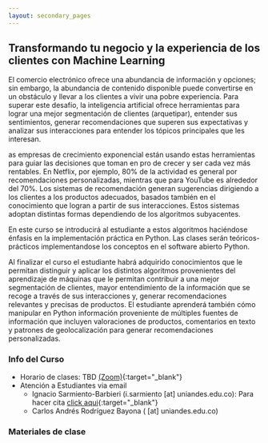 ```yaml
---
layout: secondary_pages
---
```


## Transformando tu negocio y la experiencia de los clientes con Machine Learning

El comercio electrónico ofrece una abundancia de información y opciones; sin embargo, la abundancia de contenido disponible puede convertirse en un obstáculo y llevar a los clientes a vivir una pobre experiencia. Para superar este desafío, la inteligencia artificial ofrece herramientas para lograr una mejor segmentación de clientes (arquetipar), entender sus sentimientos, generar recomendaciones que superen sus expectativas y analizar sus interacciones para entender los tópicos principales que les interesan.

 as empresas de crecimiento exponencial están usando estas herramientas para guiar las decisiones que toman en pro de crecer y ser cada vez más rentables. En Netflix, por ejemplo, 80% de la actividad es general por recomendaciones personalizadas, mientras que para YouTube es alrededor del 70%. Los sistemas de recomendación generan sugerencias dirigiendo a los clientes a los productos adecuados, basados también en el conocimiento que logran a partir de sus interacciones. Estos sistemas adoptan distintas formas dependiendo de los algoritmos subyacentes. 

 En este curso se introducirá al estudiante a estos algoritmos haciéndose énfasis en la implementación práctica en Python. Las clases serán teóricos-prácticos implementandose los conceptos en el software abierto Python.

Al finalizar el curso el estudiante habrá adquirido conocimientos que le permitan distinguir y aplicar los distintos algoritmos provenientes del aprendizaje de máquinas que le permitan contribuir a una mejor segmentación de clientes, mayor entendimiento de la información que se recoge a través de sus interacciones y, generar recomendaciones relevantes y precisas de productos. El estudiante aprenderá también cómo manipular en Python información proveniente de múltiples fuentes de información que incluyen valoraciones de productos, comentarios en texto y patrones de geolocalización para generar recomendaciones personalizadas.

### Info del Curso

- Horario de clases: TBD [(Zoom)]( ){:target="_blank"}
- Atención a Estudiantes via email
	- Ignacio Sarmiento-Barbieri (i.sarmiento [at] uniandes.edu.co): Para hacer cita [click aqui](https://calendly.com/i-sarmiento/horarios-atencion-estudiantes){:target="_blank"}
	- Carlos Andrés Rodríguez Bayona ( [at] uniandes.edu.co)
	


### Materiales de clase

<!--
- [Intro a Google Colab]()

- Clase 1 
	- [Parte 1](https://github.com/ignaciomsarmiento/RecomSystemsLectures/blob/main/L01_Intro_Sistemas_Recomendac/Parte1/L01_Intro_Sistemas_Recomendac.ipynb) [![Open In Colab](https://colab.research.google.com/assets/colab-badge.svg)](https://colab.research.google.com/github/ignaciomsarmiento/RecomSystemsLectures/blob/main/L01_Intro_Sistemas_Recomendac/Parte1/L01_Intro_Sistemas_Recomendac.ipynb)
	- [Parte 2](https://github.com/ignaciomsarmiento/RecomSystemsLectures/blob/main/L01_Intro_Sistemas_Recomendac/Parte2/L01_2_Introduccion_Python.ipynb) [![Open In Colab](https://colab.research.google.com/assets/colab-badge.svg)](https://colab.research.google.com/github/ignaciomsarmiento/RecomSystemsLectures/blob/main/L01_Intro_Sistemas_Recomendac/Parte2/L01_2_Introduccion_Python.ipynb)

- Clase 2 
	- [Cuaderno](https://github.com/ignaciomsarmiento/RecomSystemsLectures/blob/main/L02_Knowldege/L02_Knowldege.ipynb) [![Open In Colab](https://colab.research.google.com/assets/colab-badge.svg)](https://colab.research.google.com/github/ignaciomsarmiento/RecomSystemsLectures/blob/main/L02_Knowldege/L02_Knowldege.ipynb)


- Clase 3  
	- [Cuaderno](https://github.com/ignaciomsarmiento/RecomSystemsLectures/blob/main/L03_Basado_Articulos/L03_Basado_Articulos.ipynb) [![Open In Colab](https://colab.research.google.com/assets/colab-badge.svg)](https://colab.research.google.com/github/ignaciomsarmiento/RecomSystemsLectures/blob/main/L03_Basado_Articulos/L03_Basado_Articulos.ipynb)	



- Clase 4  
	- [Cuaderno](https://github.com/ignaciomsarmiento/RecomSystemsLectures/blob/main/L04_Usuarios/L04_Colab_clase_resuelta.ipynb) [![Open In Colab](https://colab.research.google.com/assets/colab-badge.svg)](https://colab.research.google.com/github/ignaciomsarmiento/RecomSystemsLectures/blob/main/L04_Usuarios/L04_Colab_clase_resuelta.ipynb)	
	- [Taller Práctico](https://github.com/ignaciomsarmiento/RecomSystemsLectures/blob/main/Ejercicio_recomendacion_usuarios/L04_Taller_Colab.ipynb)

- Clase 5  
	- [Cuaderno](https://github.com/ignaciomsarmiento/RecomSystemsLectures/blob/main/L05_NLP_espanol/L05_NLP_clase.ipynb) 
[![Open In Colab](https://colab.research.google.com/assets/colab-badge.svg)](https://colab.research.google.com/github/ignaciomsarmiento/RecomSystemsLectures/blob/main/L05_NLP_espanol/L05_NLP_clase.ipynb)
	

- Clase 6  
	- [Cuaderno](https://github.com/ignaciomsarmiento/RecomSystemsLectures/blob/main/L06_basados_contenidos/L06_Content_clase.ipynb) [![Open In Colab](https://colab.research.google.com/assets/colab-badge.svg)](https://colab.research.google.com/github/ignaciomsarmiento/RecomSystemsLectures/blob/main/L06_basados_contenidos/L06_Content_clase.ipynb)
	- [Taller Práctico](https://github.com/ignaciomsarmiento/RecomSystemsLectures/blob/main/Ejercicio_recomendacion_contenidos/L06_Taller.ipynb)

- Clase 7  
	- [Cuaderno](https://github.com/ignaciomsarmiento/RecomSystemsLectures/blob/main/L07_sentimientos/L07_sentiment_analisis_clase.ipynb) [![Open In Colab](https://colab.research.google.com/assets/colab-badge.svg)](https://colab.research.google.com/github/ignaciomsarmiento/RecomSystemsLectures/blob/main/L07_sentimientos/L07_sentiment_analisis_clase.ipynb)


- Clase 8  
	- [Slides](https://ignaciomsarmiento.github.io/teaching/RecomSystems_slides/L08_Slides#1){:target="_blank"} 
	- [Cuaderno](https://github.com/ignaciomsarmiento/RecomSystemsLectures/blob/main/L08_Datos_Geograficos/L08_Datos_Geograficos.ipynb) [![Open In Colab](https://colab.research.google.com/assets/colab-badge.svg)](https://colab.research.google.com/github/ignaciomsarmiento/RecomSystemsLectures/blob/main/L08_Datos_Geograficos/L08_Datos_Geograficos.ipynb)	


- Clase 9  
	- [Cuaderno](https://github.com/ignaciomsarmiento/RecomSystemsLectures/blob/main/L09_OSM/L09_OSM_Density.ipynb) [![Open In Colab](https://colab.research.google.com/assets/colab-badge.svg)](https://colab.research.google.com/github/ignaciomsarmiento/RecomSystemsLectures/blob/main/L08_Datos_Geograficos/L09_OSM/L09_OSM_Density.ipynb)
	- [Video Complementario](https://uniandes-my.sharepoint.com/:v:/g/personal/i_sarmiento_uniandes_edu_co/EZ4t-v7S3RRLtfHBsgZsbxMBH-QIBrL_exrNZQ0iPEa00A?e=flfwIy)

	


- Clase 10  
	- [Cuaderno](https://github.com/ignaciomsarmiento/RecomSystemsLectures/blob/main/L10_Recomendac_Mixtos/L10_Recomendac_Mixtos.ipynb) [![Open In Colab](https://colab.research.google.com/assets/colab-badge.svg)](https://colab.research.google.com/github/ignaciomsarmiento/RecomSystemsLectures/blob/main/L10_Recomendac_Mixtos/L10_Recomendac_Mixtos.ipynb)
	

-->